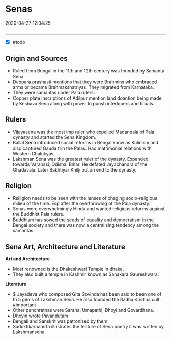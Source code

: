 # Senas
2020-04-27 12:04:25

```toc
```
---

- [x] #todo 


## Origin and Sources
-  Ruled from Bengal in the 11th and 12th century was founded by Samanta Sena. 
- Deopara prashasti mentions that they were Brahmins who embraced arms or became Brahmakshatriyas. They migrated from Karnataka.
- They were samantas under Pala rulers.
- Copper plate inscriptions of Adilpur mention land doantion being made by Keshava Sena along with power to punsh interlopers and tribals.

## Rulers
- Vijayasena was the most imp ruler who expelled Madanpala of Pala dynasty and started the Sena Kingdom.
- Ballal Sena introduced social reforms in Bengal know as Kulinism and also captured Gauda frin the Palas. Had matrimonial relations with Western Chalukyas.
- Lakshman Sena was the greatest ruler of the dynasty. Expanded towards Varanasi, Odisha, Bihar. He defated Jayachandra of the Ghadavala. Later Bakhtiyar Khilji put an end to the dynasty.

## Religion
- Reiligion needs to be seen with the lenses of chaging socio-religious milieu of the time. Esp after the overthrowing of the Pala dynasty.
- Senas were overwhelmingly Hindu and wanted religious reforms against the Buddhist Pala rulers.
- Buddhism has sowed the seeds of equality and democratism in the Bengal society and there was now a centralising tendency among the samantas.  

## Sena Art, Architecture and Literature
**Art and Architecture**

- Most renowned is the Dhakeshwari Temple in dhaka.
- They also built a temple in Kashmir known as Sanakara Gaureshwara.

**Literature** 
- $ Jayadeva who composed Gita Govinda has been said to been one of th 5 gems of Lakshman Sena. He also founded the Radha Krishna cult. #important 
- Other panchratnas were Sarana, Umapathi, Dhoyi and Govardhana.
- Dhoyin wrote Pavandutam
- Bengali and Sanskrit was patronised by them. 
- Saduktikarnamrta illustrates the feature of Sena poetry it was written by Lakshmansena

